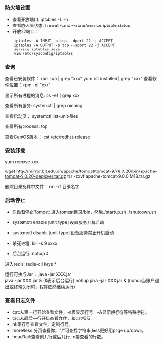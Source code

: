 ### 防火墙设置
* 查看开放端口:	iptables -L -n
* 查看防火墙状态:	firewall-cmd --state/service iptable status
* 开放22端口：	
```
    iptables -A INPUT -p tcp --dport 22 -j ACCEPT
	iptables -A OUTPUT -p tcp --sport 22 -j ACCEPT
	service iptables save
	vim /etc/sysconfig/iptables
```
### 查询
查看已安装软件：	rpm -qa | grep "xxx"
					yum list installed | grep "xxx" 
查看软件位置：	rpm -ql "xxx"

显示所有进程的消息:		ps -ef | grep xxx

查看所有服务: systemctl | grep running

查看启动项：	systemctl list-unit-files

查看所有process: 		top

查看CentOS版本：	cat /etc/redhat-release

### 安装卸载
yum remove xxx

wget http://mirror.bit.edu.cn/apache/tomcat/tomcat-9/v9.0.20/bin/apache-tomcat-9.0.20-deployer.tar.gz
tar -zxvf apache-tomcat-9.0.0.M18.tar.gz

删除目录及其中文件：	rm -rf 目录名字

### 启动停止
* 启动和停止Tomcat:	进入tomcat目录/bin，然后./startup.sh	./shutdown.sh
* systemctl enable [unit type] 	设置服务开机启动
* systemctl disable [unit type] 	设备服务禁止开机启动

* 杀死进程:    kill -s 9 xxxx
* 后台运行:	nohup &

进入redis:	redis-cli
			keys *
			
运行可执行Jar：	java -jar XXX.jar  
				java -jar XXX.jar & (&表示后台运行)
				nohup java -jar XXX.jar & (nohup当账户退出或终端关闭时，程序依然继续运行)  
				
### 查看日志文件
* cat:从第一行开始查看文件，-n表显示行号，-A显示换行符等特殊字符。
* tac:从最后一行开始查看文件，和cat相反。
* nl:带行号查看文件，定制行号。
* more/less:分页查看你，"/"可查找字符串,less更好用page up/down。
* head/tail:查看前几行或后几行,-n接查看的行数。

